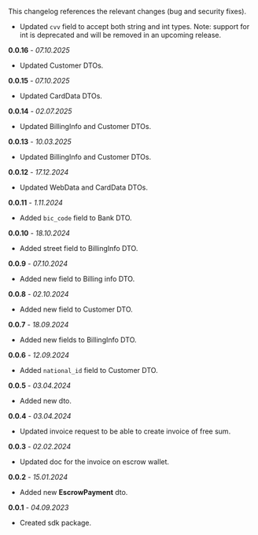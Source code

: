 This changelog references the relevant changes (bug and security fixes).

* Updated `cvv` field to accept both string and int types. Note: support for int is deprecated and will be removed in an upcoming release.

**0.0.16** - _07.10.2025_
* Updated Customer DTOs.

**0.0.15** - _07.10.2025_
* Updated CardData DTOs.

**0.0.14** - _02.07.2025_
* Updated BillingInfo and Customer DTOs.

**0.0.13** - _10.03.2025_
* Updated BillingInfo and Customer DTOs.

**0.0.12** - _17.12.2024_
* Updated WebData and CardData DTOs.

**0.0.11** - _1.11.2024_
* Added `bic_code` field to Bank DTO.

**0.0.10** - _18.10.2024_
* Added street field to BillingInfo DTO.

**0.0.9** - _07.10.2024_
* Added new field to Billing info DTO.

**0.0.8** - _02.10.2024_
* Added new field to Customer DTO.

**0.0.7** - _18.09.2024_
* Added new fields to BillingInfo DTO.

**0.0.6** - _12.09.2024_
* Added `national_id` field to Customer DTO.

**0.0.5** - _03.04.2024_
* Added new dto.

**0.0.4** - _03.04.2024_
* Updated invoice request to be able to create invoice of free sum.

**0.0.3** - _02.02.2024_
* Updated doc for the invoice on escrow wallet.

**0.0.2** - _15.01.2024_
* Added new **EscrowPayment** dto.

**0.0.1** - _04.09.2023_
* Created sdk package.
